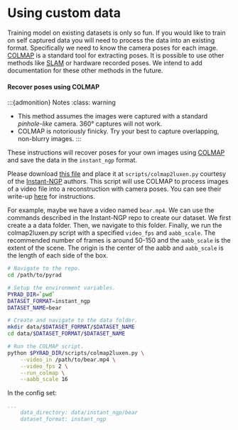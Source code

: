 # Using custom data

Training model on existing datasets is only so fun. If you would like to train on self captured data you will need to process the data into an existing format. Specifically we need to know the camera poses for each image. [COLMAP](https://github.com/colmap/colmap) is a standard tool for extracting poses. It is possible to use other methods like [SLAM](https://en.wikipedia.org/wiki/Simultaneous_localization_and_mapping) or hardware recorded poses. We intend to add documentation for these other methods in the future. 

#### Recover poses using COLMAP
:::{admonition} Notes
:class: warning

+ This method assumes the images were captured with a standard _pinhole-like_ camera. 360° captures will not work.
+ COLMAP is notoriously finicky. Try your best to capture overlapping, non-blurry images.
:::

These instructions will recover poses for your own images using [COLMAP](https://github.com/colmap/colmap) and save the data in the `instant_ngp` format.

Please download [this file](https://github.com/NVlabs/instant-ngp/blob/07d8e2ca7232f97397ab73af9b56c7db639d3445/scripts/colmap2luxen.py) and place it at `scripts/colmap2luxen.py` courtesy of the [Instant-NGP](https://github.com/NVlabs/instant-ngp) authors. This script will use COLMAP to process images of a video file into a reconstruction with camera poses. You can see their write-up [here](https://github.com/NVlabs/instant-ngp/blob/master/docs/luxen_dataset_tips.md) for instructions.

For example, maybe we have a video named `bear.mp4`. We can use the commands described in the Instant-NGP repo to create our dataset. We first create a a data folder. Then, we navigate to this folder. Finally, we run the colmap2luxen.py script with a specified `video_fps` and `aabb_scale`. The recommended number of frames is around 50-150 and the `aabb_scale` is the extent of the scene. The origin is the center of the aabb and `aabb_scale` is the length of each side of the box.

```bash
# Navigate to the repo.
cd /path/to/pyrad

# Setup the environment variables.
PYRAD_DIR=`pwd`
DATASET_FORMAT=instant_ngp
DATASET_NAME=bear

# Create and navigate to the data folder.
mkdir data/$DATASET_FORMAT/$DATASET_NAME
cd data/$DATASET_FORMAT/$DATASET_NAME

# Run the COLMAP script.
python $PYRAD_DIR/scripts/colmap2luxen.py \
    --video_in /path/to/bear.mp4 \
    --video_fps 2 \
    --run_colmap \
    --aabb_scale 16
```

In the config set:
```yaml
...
    data_directory: data/instant_ngp/bear
    dataset_format: instant_ngp
```